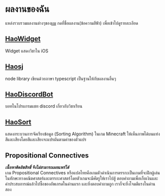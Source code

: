 # ผลงานของฉัน
แหล่งรวบรวมผลงานต่างๆของ[ผม](https://github.com/karnhao) กดที่ชื่อผลงาน(ข้อความสีฟ้า) เพื่อเข้าไปดูรายละเอียด

## [HaoWidget](https://github.com/karnhao/HaoWidget)
Widget แสดงวิชาใน iOS

## [Haosj](https://github.com/karnhao/haosj)
node library เขียนด้วยภาษา typescript เป็นฐานให้กับผลงานอื่นๆ

## [HaoDiscordBot](https://github.com/karnhao/HaoDiscordBot)
บอทในโปรแกรมแชท discord เกี่ยวกับวิชาเรียน

## [HaoSort](https://dev.bukkit.org/projects/haosort)
แสดงกระบวนการจัดเรียงข้อมูล (Sorting Algorithm) ในเกม Minecraft ให้เห็นภาพได้บนแท่งสีและเสียงโดยสีและเสียงจะแปรผันตามค่าของตัวแปร

## Propositional Connectives
***เนื้อหาติดลิขสิทธิ์ จึงไม่สามารถเผยแพร่ได้***<br/>
เกม Propositional Connectives หรือแปลไทยคือเกมตัวดำเนินการตรรกะเป็นเกมที่จะฝึกผู้เล่นในทักษะทางคณิตศาสตร์และตรรกะศาสตร์โดยตัวเกมจะมีศัตรูให้เราไปสู้ ตอบคำถามเพื่อเก็บเงินและค่าประสบการณ์แล้วไปซื้อของอัพเกรดในด่านแรก และยิ่งตอบคำถามถูก เราก็จะยิ่งโจมตีแรงในด่านสอง
